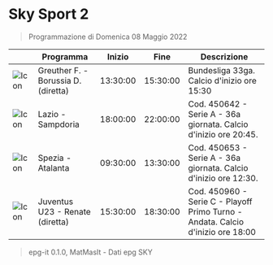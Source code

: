 # Sky Sport 2
> Programmazione di Domenica 08 Maggio 2022

||Programma|Inizio|Fine|Descrizione|
|---|---|---|---|---|
|![Icon](https://guidatv.sky.it/uuid/407da0b7-832c-43af-b025-472b2258cd06/cover?md5ChecksumParam=778536c751ea8ccdeb9ed0c13f44ce34)|Greuther F. - Borussia D. (diretta)|13:30:00|15:30:00|Bundesliga 33ga. Calcio d&#039;inizio ore 15:30
|![Icon](https://guidatv.sky.it/uuid/ffbc5fa7-ba12-4044-a58f-277b79b6e897/cover?md5ChecksumParam=509f5d3136ee50af0ebda4e396c4dffc)|Lazio - Sampdoria|18:00:00|22:00:00|Cod. 450642 - Serie A - 36a giornata. Calcio d&#039;inizio ore 20:45.
|![Icon](https://guidatv.sky.it/uuid/5c9fa8c8-504c-414d-994e-097a56daddf3/cover?md5ChecksumParam=1978e1f61358d0ba6250b957c5137fbd)|Spezia - Atalanta|09:30:00|13:30:00|Cod. 450653 - Serie A - 36a giornata. Calcio d&#039;inizio ore 12:30.
|![Icon](https://guidatv.sky.it/uuid/3254cb1a-7c12-4e13-a063-6cd7c1ee1d35/cover?md5ChecksumParam=64030b58b5722a61886448e30ee2adfe)|Juventus U23 - Renate (diretta)|15:30:00|18:30:00|Cod. 450960 - Serie C - Playoff Primo Turno - Andata. Calcio d&#039;inizio ore 18:00



 > epg-it 0.1.0, MatMasIt - Dati epg SKY
